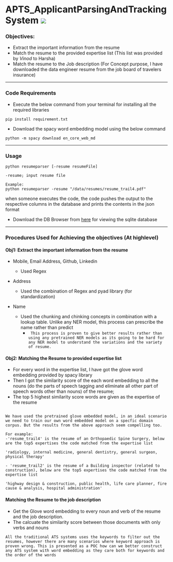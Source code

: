 # APTS_ApplicantParsingAndTrackingSystem ![](https://img.shields.io/badge/Harsha-Karpurapu-brightgreen.svg?colorB=ff0000)

### Objectives: 
- Extract the important information from the resume
- Match the resume to the provided expertise list (This list was provided by *Vinod* to Harsha)
- Match the resume to the Job description (For Concept purpose, I have downloaded the data engineer resume from the job board of travelers insurance)

---

### Code Requirements
- Execute the below command from your terminal for installing all the required libraries

```
pip install requirement.txt
```
- Download the spacy word embedding model using the below command

```
python -m spacy download en_core_web_md
```

---

### Usage

```
python resumeparser [-resume resumeFile]

-resume; input resume file

Example: 
python resumeparser -resume "/data/resumes/resume_trail4.pdf"
```

when someone executes the code, the code pushes the output to the respective columns in the database and prints the contents in the json format

- Download the DB Browser from [here](https://sqlitebrowser.org/dl/) for viewing the sqlite database

---

### Procedures Used for Achieving the objectives (At highlevel)

#### Obj1: Extract the important information from the resume
- Mobile, Email Address, Github, Linkedin
  - Used Regex

- Address
  - Used the combination of Regex and pyad library (for standardization)

- Name
  - Used the chunking and chinking concepts in combination with a lookup table. Unlike any NER model, this process can prescribe the name rather than predict
    - ``` This process is proven to give better results rather than using any pretrained NER models as its going to be hard for any NER model to understand the variations and the variety of resume.``` 

#### Obj2: Matching the Resume to provided expertise list

- For every word in the expertise list, I have got the glove word embedding provided by spacy library
- Then I got the similarity score of the each word embedding to all the nouns (do the parts of speech tagging and eliminate all other part of speech words  other than nouns) of the resume;
- The top 5 highest similarity score words are given as the expertise of the resume

```

We have used the pretrained glove embedded model, in an ideal scenario we need to train our own word embedded model on a specfic domain corpus. But the results from the above approach seem compelling too. 

For example: 
-'resume_trail4' is the resume of an Orthopaedic Spine Surgery, below are the top5 expertises the code matched from the expertise list

'radiology, internal medicine, general dentistry, general surgeon, physical therapy'

- 'resume_trail2' is the resume of a Building inspector (related to construction), below are the top5 expertises the code matched from the expertise list

'highway design & construction, public health, life care planner, fire cause & analysis, hospital administration'

```

#### Matching the Resume to the job description

- Get the Glove word embedding to every noun and verb of the resume and the job description. 
- The calcuate the similarity score between those documents with only verbs and nouns

```
All the traditional ATS systems uses the keywords to filter out the resumes, however there are many scenarios where keyword approach is proven wrong. This is presented as a POC how can we better construct any ATS system with word embedding as they care both for keywords and the order of the words


```


